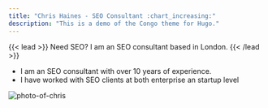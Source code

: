 ```yaml
---
title: "Chris Haines - SEO Consultant :chart_increasing:"
description: "This is a demo of the Congo theme for Hugo."
---
```


{{< lead >}}
Need SEO? I am an SEO consultant based in London.
{{< /lead >}}
- I am an SEO consultant with over 10 years of experience. 
- I have worked with SEO clients at both enterprise an startup level

![photo-of-chris](/chris.jpg)
